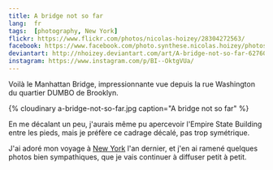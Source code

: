 ```yaml
---
title: A bridge not so far
lang:  fr
tags:  [photography, New York]
flickr: https://www.flickr.com/photos/nicolas-hoizey/28304272563/
facebook: https://www.facebook.com/photo.synthese.nicolas.hoizey/photos/a.310523142454600.1073741828.310495275790720/570513543122224/?type=1&amp;theater
deviantart: http://nhoizey.deviantart.com/art/A-bridge-not-so-far-627601257
instagram: https://www.instagram.com/p/BI--OktgVUa/
---
```


Voilà le Manhattan Bridge, impressionnante vue depuis la rue Washington du quartier DUMBO de Brooklyn.

{% cloudinary a-bridge-not-so-far.jpg caption="A bridge not so far" %}

En me décalant un peu, j'aurais même pu apercevoir l'Empire State Building entre les pieds, mais je préfère ce cadrage décalé, pas trop symétrique.

J'ai adoré mon voyage à [New York](/tags/new-york.html) l'an dernier, et j'en ai ramené quelques photos bien sympathiques, que je vais continuer à diffuser petit à petit.
